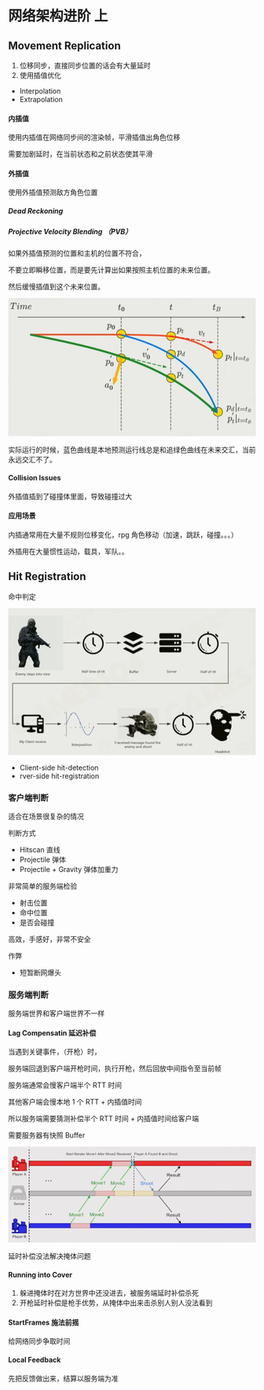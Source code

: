 ﻿# 网络架构进阶 上

## Movement Replication

1. 位移同步，直接同步位置的话会有大量延时
2. 使用插值优化

- Interpolation
- Extrapolation

#### 内插值

使用内插值在网络同步间的渲染帧，平滑插值出角色位移

需要加剧延时，在当前状态和之前状态使其平滑

#### 外插值

使用外插值预测敌方角色位置

##### Dead Reckoning

##### Projective Velocity Blending （PVB）

如果外插值预测的位置和主机的位置不符合，

不要立即瞬移位置，而是要先计算出如果按照主机位置的未来位置。

然后缓慢插值到这个未来位置。

![image.png](assets/PVB.png)

实际运行的时候，蓝色曲线是本地预测运行线总是和追绿色曲线在未来交汇，当前永远交汇不了。

#### Collision Issues

外插值插到了碰撞体里面，导致碰撞过大

#### 应用场景

内插通常用在大量不规则位移变化，rpg 角色移动（加速，跳跃，碰撞。。。）

外插用在大量惯性运动，载具，军队。。

## Hit Registration

命中判定

![image.png](assets/how-to-make-headshot.png)

- Client-side hit-detection
- rver-side hit-registration

### 客户端判断

适合在场景很复杂的情况

判断方式

- Hitscan 直线
- Projectile 弹体
- Projectile + Gravity 弹体加重力

非常简单的服务端检验

- 射击位置
- 命中位置
- 是否会碰撞

高效，手感好，非常不安全

作弊

- 短暂断网爆头

### 服务端判断

服务端世界和客户端世界不一样

#### Lag Compensatin 延迟补偿

当遇到关键事件，（开枪）时，

服务端回退到客户端开枪时间，执行开枪，然后回放中间指令至当前帧

服务端通常会慢客户端半个 RTT 时间

其他客户端会慢本地 1 个 RTT + 内插值时间

所以服务端需要猜测补偿半个 RTT 时间 + 内插值时间给客户端

需要服务器有快照 Buffer

![image.png](assets/lag-compensatin-image.png)

延时补偿没法解决掩体问题

#### Running into Cover

1. 躲进掩体时在对方世界中还没进去，被服务端延时补偿杀死
2. 开枪延时补偿是枪手优势，从掩体中出来击杀别人别人没法看到

#### StartFrames 施法前摇

给网络同步争取时间

#### Local Feedback

先把反馈做出来，结算以服务端为准

